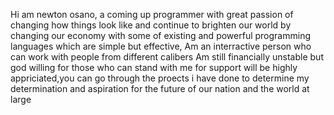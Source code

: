 Hi am newton osano, a coming up programmer with great passion of changing how things look like and continue to brighten our world by changing our economy with  some of existing and powerful programming languages which are simple but effective,
Am an interractive person who can work with people from different calibers 
Am still financially unstable but god willing for those who can stand with me for support will be highly appriciated,you can go through the proects i have done to determine my determination and aspiration for the future of our nation and the world at large
